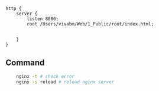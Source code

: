 ```nginx
http {
    server {
        listen 8080;
        root /Users/vivabm/Web/1_Public/root/index.html;
        
        
    }
}
```

## Command

```bash
    nginx -t # check error
    nginx -s reload # reload nginx server
```
